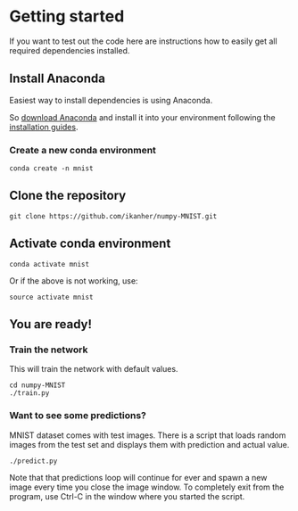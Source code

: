 # Getting started

If you want to test out the code here are instructions how to easily get all required dependencies installed.

## Install Anaconda

Easiest way to install dependencies is using Anaconda.

So [download Anaconda](https://www.anaconda.com/download/) and install it into your environment following the [installation guides](https://docs.anaconda.com/anaconda/install/).

### Create a new conda environment

```
conda create -n mnist
```

## Clone the repository

```
git clone https://github.com/ikanher/numpy-MNIST.git
```

## Activate conda environment

```
conda activate mnist
```

Or if the above is not working, use:

```
source activate mnist
```

## You are ready!

### Train the network

This will train the network with default values.

```
cd numpy-MNIST
./train.py
```

### Want to see some predictions?

MNIST dataset comes with test images. There is a script that loads random images from the test set and displays them with prediction and actual value.

```
./predict.py
```

Note that that predictions loop will continue for ever and spawn a new image every time you close the image window. To completely exit from the program, use Ctrl-C in the window where you started the script.

